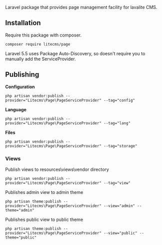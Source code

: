 Laravel package that provides page management facility for lavalite CMS.

## Installation

Require this package with composer. 

    composer require litecms/page

Laravel 5.5 uses Package Auto-Discovery, so doesn't require you to manually add the ServiceProvider.


## Publishing

**Configuration**

    php artisan vendor:publish --provider="Litecms\Page\PageServiceProvider" --tag="config"

**Language**

    php artisan vendor:publish --provider="Litecms\Page\PageServiceProvider" --tag="lang"

**Files**

    php artisan vendor:publish --provider="Litecms\Page\PageServiceProvider" --tag="storage"

### Views

Publish views to resources\views\vendor directory

    php artisan vendor:publish --provider="Litecms\Page\PageServiceProvider" --tag="view"

Publishes admin view to admin theme

    php artisan theme:publish --provider="Litecms\Page\PageServiceProvider" --view="admin" --theme="admin"

Publishes public view to public theme

    php artisan theme:publish --provider="Litecms\Page\PageServiceProvider" --view="public" --theme="public"